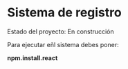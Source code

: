 <h1>Sistema de registro</h1>

Estado del proyecto: En construcción

Para ejecutar eñl sistema debes poner:

**npm.install.react**
